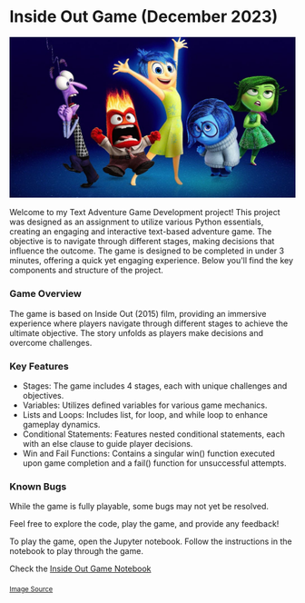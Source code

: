 # Inside Out Game (December 2023)
![Logo](1_38EMlEz6hDHnJUXGl4DGbQ.jpg)

Welcome to my Text Adventure Game Development project! This project was designed as an assignment to utilize various Python essentials, creating an engaging and interactive text-based adventure game. The objective is to navigate through different stages, making decisions that influence the outcome. The game is designed to be completed in under 3 minutes, offering a quick yet engaging experience. Below you'll find the key components and structure of the project.

### Game Overview
The game is based on Inside Out (2015) film, providing an immersive experience where players navigate through different stages to achieve the ultimate objective. The story unfolds as players make decisions and overcome challenges.

### Key Features
- Stages: The game includes 4 stages, each with unique challenges and objectives.
- Variables: Utilizes defined variables for various game mechanics.
- Lists and Loops: Includes list, for loop, and while loop to enhance gameplay dynamics.
- Conditional Statements: Features nested conditional statements, each with an else clause to guide player decisions.
- Win and Fail Functions: Contains a singular win() function executed upon game completion and a fail() function for unsuccessful attempts.

### Known Bugs
While the game is fully playable, some bugs may not yet be resolved.

Feel free to explore the code, play the game, and provide any feedback!

To play the game, open the Jupyter notebook. Follow the instructions in the notebook to play through the game.

Check the [Inside Out Game Notebook](https://github.com/kbatin/Inside-Out-Game/blob/main/insideoutgame.ipynb)


<sub>[Image Source](https://electricliterature.com/pixars-inside-out-and-the-literature-of-interiority/)</sub>
